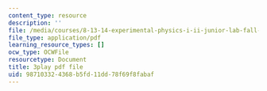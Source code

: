 ```yaml
---
content_type: resource
description: ''
file: /media/courses/8-13-14-experimental-physics-i-ii-junior-lab-fall-2016-spring-2017/987103324368b5fd11dd78f69f8fabaf_RzbWSnb3kHs.pdf
file_type: application/pdf
learning_resource_types: []
ocw_type: OCWFile
resourcetype: Document
title: 3play pdf file
uid: 98710332-4368-b5fd-11dd-78f69f8fabaf
---
```

